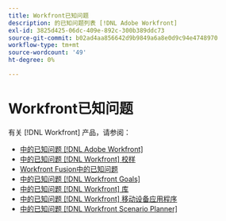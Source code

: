 ```yaml
---
title: Workfront已知问题
description: 的已知问题列表 [!DNL Adobe Workfront]
exl-id: 3825d425-06dc-409e-892c-300b389ddc73
source-git-commit: b02ad4aa856642d9b9849a6a8e0d9c94e4748970
workflow-type: tm+mt
source-wordcount: '49'
ht-degree: 0%

---
```


# Workfront已知问题

有关 [!DNL Workfront] 产品，请参阅：

* [中的已知问题 [!DNL Adobe Workfront]](newworkfrontexperience.md)
* [中的已知问题 [!DNL Workfront] 校样](workfrontproof.md)
* [Workfront Fusion中的已知问题](workfrontfusion.md)
* [中的已知问题 [!DNL Workfront Goals]](workfrontgoals.md)
* [中的已知问题 [!DNL Workfront] 库](workfrontlibrary.md)
* [中的已知问题 [!DNL Workfront] 移动设备应用程序](workfrontmobile.md)
* [中的已知问题 [!DNL Workfront Scenario Planner]](workfrontscenarioplanner.md)
